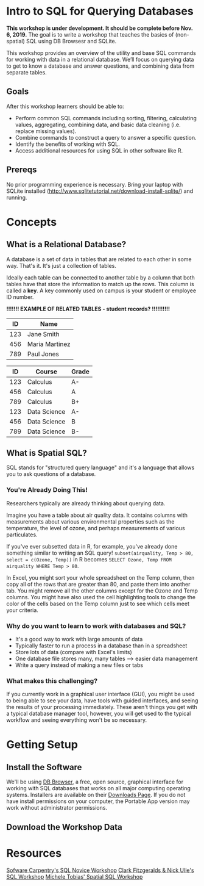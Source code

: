 # Intro to SQL for Querying Databases

**This workshop is under development. It should be complete before Nov. 6, 2019.**  The goal is to write a workshop that teaches the basics of (non-spatial) SQL using DB Browsesr and SQLite.

This workshop provides an overview of the utility and base SQL commands for working with data in a relational database. We’ll focus on querying data to get to know a database and answer questions, and combining data from separate tables. 

## Goals
After this workshop learners should be able to:
 * Perform common SQL commands including sorting, filtering, calculating values, aggregating, combining data, and basic data cleaning (i.e. replace missing values).
 * Combine commands to construct a query to answer a specific question.
 * Identify the benefits of working with SQL.
 * Access additional resources for using SQL in other software like R.

## Prereqs
No prior programming experience is necessary. Bring your laptop with SQLite installed (http://www.sqlitetutorial.net/download-install-sqlite/) and running. 



# Concepts

## What is a Relational Database?

A database is a set of data in tables that are related to each other in some way. That's it. It's just a collection of tables.

Ideally each table can be connected to another table by a column that both tables have that store the information to match up the rows. This column is called a **key**. A key commonly used on campus is your student or employee ID number.

**!!!!!!! EXAMPLE OF RELATED TABLES - student records? !!!!!!!!!!**

|ID|Name|
|--|--|
|123|Jane Smith|
|456|Maria Martinez|
|789|Paul Jones|

|ID|Course|Grade|
|--|--|--|
|123|Calculus|A-|
|456|Calculus|A|
|789|Calculus|B+|
|123|Data Science|A-|
|456|Data Science|B|
|789|Data Science|B-|

## What is Spatial SQL?
SQL stands for "structured query language" and it's a language that allows you to ask questions of a database. 

### You're Already Doing This!

Researchers typically are already thinking about querying data.  

Imagine you have a table about air quality data.  It contains columns with measurements about various environmental properties such as the temperature, the level of ozone, and perhaps measurements of various particulates.

If you've ever subsetted data in R, for example, you've already done something similar to writing an SQL query!  `subset(airquality, Temp > 80, select = c(Ozone, Temp))` in R becomes `SELECT Ozone, Temp FROM airquality WHERE Temp > 80`.

In Excel, you might sort your whole spreadsheet on the Temp column, then copy all of the rows that are greater than 80, and paste them into another tab.  You might remove all the other columns except for the Ozone and Temp columns.  You might have also used the cell highlighting tools to change the color of the cells based on the Temp column just to see which cells meet your criteria.

### Why do you want to learn to work with databases and SQL?
 * It's a good way to work with large amounts of data
 * Typically faster to run a process in a database than in a spreadsheet
 * Store lots of data (compare with Excel's limits)
 * One database file stores many, many tables --> easier data management
 * Write a query instead of making a new files or tabs

### What makes this challenging?
If you currently work in a graphical user interface (GUI), you might be used to being able to see your data, have tools with guided interfaces, and seeing the results of your processing immediately. These aren't things you get with a typical database manager tool, however, you will get used to the typical workflow and seeing everything won't be so necessary.




# Getting Setup

## Install the Software

We'll be using [DB Browser](https://sqlitebrowser.org/), a free, open source, graphical interface for working with SQL databases that works on all major computing operating systems. Installers are available on their [Downloads Page](https://sqlitebrowser.org/dl/).  If you do not have install permissions on your computer, the Portable App version may work without administrator permissions.

## Download the Workshop Data



# Resources
[Sofware Carpentry's SQL Novice Workshop](http://swcarpentry.github.io/sql-novice-survey/)
[Clark Fitzgeralds & Nick Ulle's SQL Workshop](https://github.com/clarkfitzg/SQLworkshop)
[Michele Tobias' Spatial SQL Workshop](https://github.com/MicheleTobias/Spatial_SQL)
